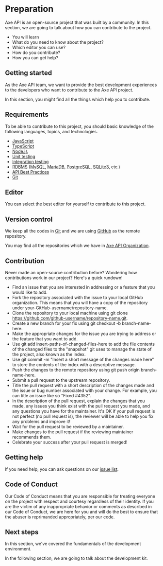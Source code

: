 # Preparation

<p class="description">
Axe API is an open-source project that was built by a community. In this section, we are going to talk about how you can contribute to the project.
</p>

<ul class="intro">
  <li>You will learn</li>
  <li>What do you need to know about the project?</li>
  <li>Which editor you can use?</li>
  <li>How do you contribute?</li>
  <li>How you can get help?</li>
</ul>

## Getting started

As the Axe API team, we want to provide the best development experiences to the developers who want to contribute to the Axe API project.

In this section, you might find all the things which help you to contribute.

## Requirements

To be able to contribute to this project, you should basic knowledge of the following languages, topics, and technologies.

- [JavaScript](https://www.javascript.com/)
- [TypeScript](https://www.typescriptlang.org)
- [Node.js](https://nodejs.org)
- [Unit testing](https://en.wikipedia.org/wiki/Unit_testing)
- [Integration testing](https://en.wikipedia.org/wiki/Integration_testing)
- [RDBMS](https://en.wikipedia.org/wiki/Relational_database) ([MySQL](https://www.mysql.com/), [MariaDB](https://mariadb.org/), [PostgreSQL](https://www.postgresql.org/), [SQLite3](https://www.sqlite.org), etc.)
- [API Best Practices](https://masteringbackend.com/posts/api-design-best-practices)
- [Git](https://git-scm.com)

## Editor

You can select the best editor for yourself to contribute to this project.

## Version control

We keep all the codes in [Git](https://git-scm.com) and we are using [GitHub](https://github.com) as the remote repository.

You may find all the repositories which we have in [Axe API Organization](https://github.com/axe-api).

## Contribution

Never made an open-source contribution before? Wondering how contributions work in our project? Here's a quick rundown!

- Find an issue that you are interested in addressing or a feature that you would like to add.
- Fork the repository associated with the issue to your local GitHub organization. This means that you will have a copy of the repository under your-GitHub-username/repository-name.
- Clone the repository to your local machine using git clone https://github.com/github-username/repository-name.git.
- Create a new branch for your fix using git checkout -b branch-name-here.
- Make the appropriate changes for the issue you are trying to address or the feature that you want to add.
- Use git add insert-paths-of-changed-files-here to add the file contents of the changed files to the "snapshot" git uses to manage the state of the project, also known as the index.
- Use git commit -m "Insert a short message of the changes made here" to store the contents of the index with a descriptive message.
- Push the changes to the remote repository using git push origin branch-name-here.
- Submit a pull request to the upstream repository.
- Title the pull request with a short description of the changes made and the issue or bug number associated with your change. For example, you can title an issue like so "Fixed #4352".
- In the description of the pull request, explain the changes that you made, any issues you think exist with the pull request you made, and any questions you have for the maintainer. It's OK if your pull request is not perfect (no pull request is), the reviewer will be able to help you fix any problems and improve it!
- Wait for the pull request to be reviewed by a maintainer.
- Make changes to the pull request if the reviewing maintainer recommends them.
- Celebrate your success after your pull request is merged!

## Getting help

If you need help, you can ask questions on our [issue list](https://github.com/axe-api/axe-api/issues).

## Code of Conduct

Our Code of Conduct means that you are responsible for treating everyone on the project with respect and courtesy regardless of their identity. If you are the victim of any inappropriate behavior or comments as described in our Code of Conduct, we are here for you and will do the best to ensure that the abuser is reprimanded appropriately, per our code.

<style>
.contains-task-list LI
{
  list-style-type: none;
}
</style>

## Next steps

In this section, we've covered the fundamentals of the development environment.

In the following section, we are going to talk about the development kit.

